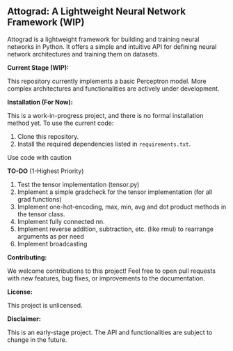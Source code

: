 Attograd: A Lightweight Neural Network Framework (WIP)
------------------------------------------------------

Attograd is a lightweight framework for building and training neural networks in Python. It offers a simple and intuitive API for defining neural network architectures and training them on datasets.

**Current Stage (WIP):**

This repository currently implements a basic Perceptron model. More complex architectures and functionalities are actively under development.

**Installation (For Now):**

This is a work-in-progress project, and there is no formal installation method yet. To use the current code:

1.  Clone this repository.
2.  Install the required dependencies listed in `requirements.txt`.

Use code with caution

**TO-DO** (1-Highest Priority)

1. Test the tensor implementation (tensor.py)
2. Implement a simple gradcheck for the tensor implementation (for all grad functions)
3. Implement one-hot-encoding, max, min, avg and dot product methods in the tensor class.
4. Implement fully connected nn.
5. Implement reverse addition, subtraction, etc. (like rmul) to rearrange arguments as per need
6. Implement broadcasting

**Contributing:**

We welcome contributions to this project! Feel free to open pull requests with new features, bug fixes, or improvements to the documentation.

**License:**

This project is unlicensed.

**Disclaimer:**

This is an early-stage project. The API and functionalities are subject to change in the future.
